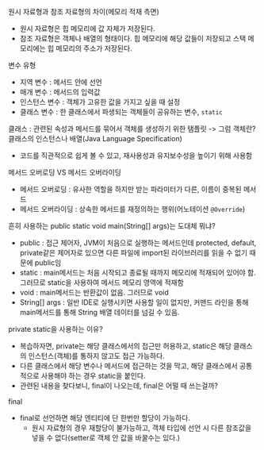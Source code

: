 원시 자료형과 참조 자료형의 차이(메모리 적재 측면)
- 원시 자료형은 힙 메모리에 값 자체가 저장된다.
- 참조 자료형은 객체나 배열의 형태이다. 힙 메모리에 해당 값들이 저장되고 스택 메모리에는 힙 메모리의 주소가 저장된다.

변수 유형
- 지역 변수 : 메서드 안에 선언
- 매개 변수 : 메서드의 입력값
- 인스턴스 변수 : 객체가 고유한 값을 가지고 싶을 때 설정
- 클래스 변수 : 한 클래스에서 파생되는 객체들이 공유하는 변수, ```static```

클래스 : 관련된 속성과 메서드를 묶어서 객체를 생성하기 위한 탬플릿 -> 그럼 객체란? 클래스의 인스턴스나 배열(Java Language Specification)
- 코드를 직관적으로 쉽게 볼 수 있고, 재사용성과 유지보수성을 높이기 위해 사용함

메서드 오버로딩 VS 메서드 오버라이딩
- 메서드 오버로딩 : 유사한 역할을 하지만 받는 파라미터가 다른, 이름이 중복된 메서드
- 메서드 오버라이딩 : 상속한 메서드를 재정의하는 행위(어노테이션 ```@Override```)

흔히 사용하는 public static void main(String[] args)는 도대체 뭐냐?
- public : 접근 제어자, JVM이 처음으로 실행하는 메서드인데 protected, default, private같은 제어자로 있으면 다른 파일에 import된 라이브러리를 읽을 수 없기 때문에 public임
- static : main메서드는 처음 시작되고 종료될 때까지 메모리에 적재되어 있어야 함. 그러므로 static을 사용하여 메서드 메모리 영역에 적재함
- void : main메서드는 반환값이 없음. 그러므로 void
- String[] args : 일반 IDE로 실행시키면 사용할 일이 없지만, 커맨드 라인을 통해 main메서드를 통해 String 배열 데이터를 넘길 수 있음.

private static을 사용하는 이유?
- 복습하자면, private는 해당 클래스에서의 접근만 허용하고, static은 해당 클래스의 인스턴스(객체)를 통하지 않고도 접근 가능하다.
- 다른 클래스에서 해당 변수나 메서드에 접근하는 것을 막고, 해당 클래스에서 공통적으로 사용해야 하는 경우 static을 붙인다.
- 관련된 내용을 찾다보니, final이 나오는데, final은 어떨 때 쓰는걸까?

final
- final로 선언하면 해당 엔티티에 단 한번만 할당이 가능하다.
  - 원시 자료형의 경우 재할당이 불가능하고, 객체 타입에 선언 시 다른 참조값을 넣을 수 없다(setter로 객체 안 값을 바꿀수는 있다.)